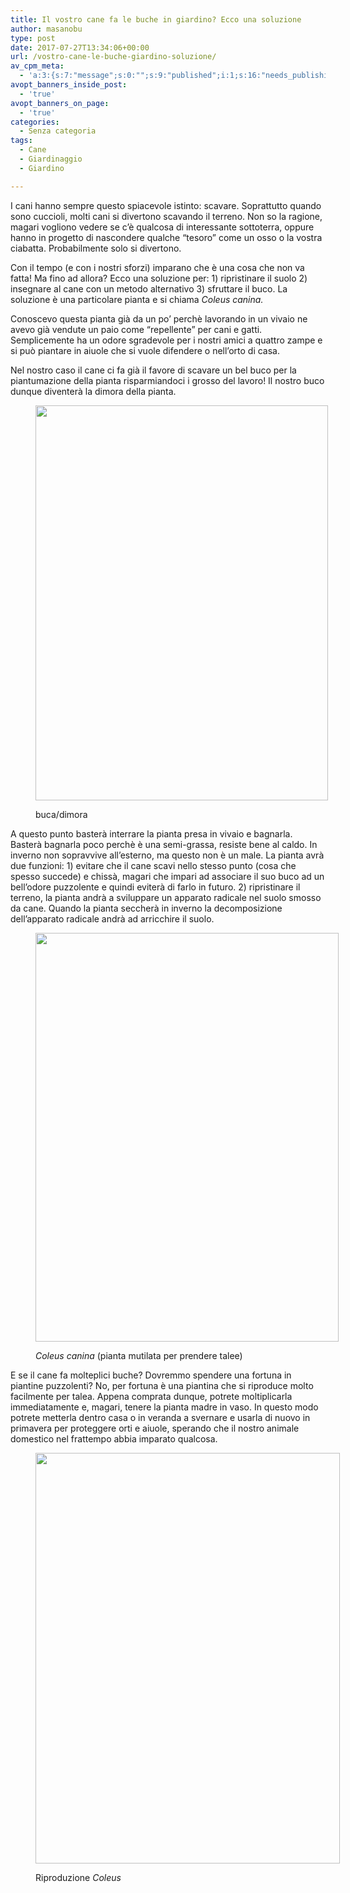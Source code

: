 ```yaml
---
title: Il vostro cane fa le buche in giardino? Ecco una soluzione
author: masanobu
type: post
date: 2017-07-27T13:34:06+00:00
url: /vostro-cane-le-buche-giardino-soluzione/
av_cpm_meta:
  - 'a:3:{s:7:"message";s:0:"";s:9:"published";i:1;s:16:"needs_publishing";b:0;}'
avopt_banners_inside_post:
  - 'true'
avopt_banners_on_page:
  - 'true'
categories:
  - Senza categoria
tags:
  - Cane
  - Giardinaggio
  - Giardino

---
```

I cani hanno sempre questo spiacevole istinto: scavare. Soprattutto quando sono cuccioli, molti cani si divertono scavando il terreno. Non so la ragione, magari vogliono vedere se c&#8217;è qualcosa di interessante sottoterra, oppure hanno in progetto di nascondere qualche &#8220;tesoro&#8221; come un osso o la vostra ciabatta. Probabilmente solo si divertono.

Con il tempo (e con i nostri sforzi) imparano che è una cosa che non va fatta! Ma fino ad allora? Ecco una soluzione per: 1) ripristinare il suolo 2) insegnare al cane con un metodo alternativo 3) sfruttare il buco. La soluzione è una particolare pianta e si chiama _Coleus canina._

Conoscevo questa pianta già da un po&#8217; perchè lavorando in un vivaio ne avevo già vendute un paio come &#8220;repellente&#8221; per cani e gatti. Semplicemente ha un odore sgradevole per i nostri amici a quattro zampe e si può piantare in aiuole che si vuole difendere o nell&#8217;orto di casa.

Nel nostro caso il cane ci fa già il favore di scavare un bel buco per la piantumazione della pianta risparmiandoci i grosso del lavoro! Il nostro buco dunque diventerà la dimora della pianta.<figure id="attachment_97" style="width: 468px" class="wp-caption alignnone">

<a href="http://masanobu.altervista.org/vostro-cane-le-buche-giardino-soluzione/buca/" rel="attachment wp-att-97"><img class=" wp-image-97" src="http://masanobu.altervista.org/wp-content/uploads/2017/07/Buca.jpg" alt="" width="468" height="632" srcset="http://masanobu.altervista.org/wp-content/uploads/2017/07/Buca.jpg 3120w, http://masanobu.altervista.org/wp-content/uploads/2017/07/Buca-320x432.jpg 320w, http://masanobu.altervista.org/wp-content/uploads/2017/07/Buca-768x1036.jpg 768w, http://masanobu.altervista.org/wp-content/uploads/2017/07/Buca-960x1295.jpg 960w" sizes="(max-width: 468px) 100vw, 468px" /></a><figcaption class="wp-caption-text">buca/dimora</figcaption></figure> 

A questo punto basterà interrare la pianta presa in vivaio e bagnarla. Basterà bagnarla poco perchè è una semi-grassa, resiste bene al caldo. In inverno non sopravvive all&#8217;esterno, ma questo non è un male. La pianta avrà due funzioni: 1) evitare che il cane scavi nello stesso punto (cosa che spesso succede) e chissà, magari che impari ad associare il suo buco ad un bell&#8217;odore puzzolente e quindi eviterà di farlo in futuro. 2) ripristinare il terreno, la pianta andrà a sviluppare un apparato radicale nel suolo smosso da cane. Quando la pianta seccherà in inverno la decomposizione dell&#8217;apparato radicale andrà ad arricchire il suolo.<figure id="attachment_98" style="width: 485px" class="wp-caption alignnone">

<a href="http://masanobu.altervista.org/vostro-cane-le-buche-giardino-soluzione/coleus-piantato/" rel="attachment wp-att-98"><img class=" wp-image-98" src="http://masanobu.altervista.org/wp-content/uploads/2017/07/Coleus-piantato.jpg" alt="" width="485" height="654" srcset="http://masanobu.altervista.org/wp-content/uploads/2017/07/Coleus-piantato.jpg 3120w, http://masanobu.altervista.org/wp-content/uploads/2017/07/Coleus-piantato-320x432.jpg 320w, http://masanobu.altervista.org/wp-content/uploads/2017/07/Coleus-piantato-768x1036.jpg 768w, http://masanobu.altervista.org/wp-content/uploads/2017/07/Coleus-piantato-960x1295.jpg 960w" sizes="(max-width: 485px) 100vw, 485px" /></a><figcaption class="wp-caption-text">_Coleus canina_ (pianta mutilata per prendere talee)</figcaption></figure> 

E se il cane fa molteplici buche? Dovremmo spendere una fortuna in piantine puzzolenti? No, per fortuna è una piantina che si riproduce molto facilmente per talea. Appena comprata dunque, potrete moltiplicarla immediatamente e, magari, tenere la pianta madre in vaso. In questo modo potrete metterla dentro casa o in veranda a svernare e usarla di nuovo in primavera per proteggere orti e aiuole, sperando che il nostro animale domestico nel frattempo abbia imparato qualcosa.<figure id="attachment_99" style="width: 487px" class="wp-caption alignnone">

<a href="http://masanobu.altervista.org/vostro-cane-le-buche-giardino-soluzione/talee/" rel="attachment wp-att-99"><img class=" wp-image-99" src="http://masanobu.altervista.org/wp-content/uploads/2017/07/Talee.jpg" alt="" width="487" height="657" srcset="http://masanobu.altervista.org/wp-content/uploads/2017/07/Talee.jpg 3120w, http://masanobu.altervista.org/wp-content/uploads/2017/07/Talee-320x432.jpg 320w, http://masanobu.altervista.org/wp-content/uploads/2017/07/Talee-768x1036.jpg 768w, http://masanobu.altervista.org/wp-content/uploads/2017/07/Talee-960x1295.jpg 960w" sizes="(max-width: 487px) 100vw, 487px" /></a><figcaption class="wp-caption-text">Riproduzione _Coleus_</figcaption></figure>